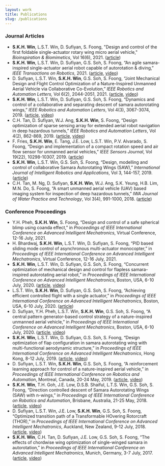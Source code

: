 ```yaml
---
layout: work
title: Publications
slug: /publications
---
```


### Journal Articles
- **S.K.H. Win**, L.S.T. Win, D. Sufiyan, S. Foong, "Design and control of the first foldable single-actuator rotary wing micro aerial vehicle," _Bioinspiration & Biomimetics_, Vol 16(6), 2021. ([article](https://iopscience.iop.org/article/10.1088/1748-3190/ac253a))
- **S.K.H. Win**, L.S.T. Win, D. Sufiyan, G.S. Soh, S. Foong, “An agile samara-inspired single-actuator aerial robot capable of autorotation & diving,” _IEEE Transactions on Robotics_, 2021. ([article](https://doi.org/10.1109/TRO.2021.3091275), [video](https://youtu.be/h1UJhhoAxVw))
- D. Sufiyan, L.S.T. Win, **S.K.H. Win**, G.S. Soh, S. Foong, “Joint Mechanical Design and Flight Control Optimization of a Nature-Inspired Unmanned Aerial Vehicle via Collaborative Co-Evolution,” _IEEE Robotics and Automation Letters,_ Vol 6(2), 2044-2051, 2021. ([article](https://doi.org/10.1109/LRA.2021.3061081), [video](https://youtu.be/zcgfxomweM0))
- **S.K.H. Win**, L.S.T. Win, D. Sufiyan, G.S. Soh, S. Foong, “Dynamics and control of a collaborative and separating descent of samara autorotating wings,” _IEEE Robotics and Automation Letters_, Vol 4(3), 3067-3074, 2019. ([article](https://doi.org/10.1109/LRA.2019.2924837), [video](https://youtu.be/B74ovD-iJCU))
- C.H. Tan, D. Sufiyan, W.J. Ang, **S.K.H. Win**, S. Foong, “Design optimization of sparse sensing array for extended aerial robot navigation in deep hazardous tunnels,” _IEEE Robotics and Automation Letters_, Vol 4(2), 862-869, 2019. ([article](https://doi.org/10.1109/LRA.2019.2892796), [video](https://youtu.be/8ZcGrekHsUI))
- F. Fries, **S.K.H. Win**, E. Tang, J.E. Low, L.S.T. Win, P.V. Alvarado, S. Foong, “Design and implementation of a compact rotation speed and air flow sensor for unmanned aerial vehicles,” _IEEE Sensors Journal_, Vol 19(22), 10298-10307, 2019. ([article](https://doi.org/10.1109/JSEN.2019.2931002))
- **S.K.H. Win**, L.S.T. Win, G.S. Soh, S. Foong, “Design, modelling and control of collaborative Samara Autorotating Wings (SAW),” _International Journal of Intelligent Robotics and Applications_, Vol 3, 144-157, 2019. ([article](https://doi.org/10.1007/s41315-019-00091-6))
- C.H. Tan, M. Ng, D. Sufiyan, **S.K.H. Win**, W.J. Ang, S.K. Yeung, H.B. Lim, M.N. Do, S. Foong, “A smart unmanned aerial vehicle (UAV) based imaging system for inspection of deep hazardous tunnels,” _IWA Journal of Water Practice and Technology_, Vol 3(4), 991-1000, 2018. ([article](https://doi.org/10.2166/wpt.2018.105))

### Conference Proceedings
- Y.H. Pheh, **S.K.H. Win**, S. Foong, “Design and control of a safe spherical blimp using coanda effect,” in _Proceedings of IEEE International Conference on Advanced Intelligent Mechatronics_, Virtual Conference, 12-16 July, 2021.
- H. Bhardwaj, **S.K.H. Win**, L.S.T. Win, D. Sufiyan, S. Foong, “PID based sliding mode control of asynchronous multi-actuator monocopter,” in _Proceedings of IEEE International Conference on Advanced Intelligent Mechatronics_, Virtual Conference, 12-16 July, 2021.
- **S.K.H. Win**, L.S.T. Win, D. Sufiyan, G.S. Soh, S. Foong, “Concurrent optimization of mechanical design and control for flapless samara-inspired autorotating aerial robot,” in _Proceedings of IEEE International Conference on Advanced Intelligent Mechatronics_, Boston, USA, 6-10 July, 2020. ([article](https://doi.org/10.1109/AIM43001.2020.9158860), [video](https://youtu.be/LKlf4ttNCnU))
- L.S.T. Win, **S.K.H. Win**, D. Sufiyan, G.S. Soh, S. Foong, “Achieving efficient controlled flight with a single actuator,” in _Proceedings of IEEE International Conference on Advanced Intelligent Mechatronics_, Boston, USA, 6-10 July, 2020. ([article](https://doi.org/10.1109/AIM43001.2020.9159008))
- D. Sufiyan, Y.H. Pheh, L.S.T. Win, **S.K.H. Win**, G.S. Soh, S. Foong, “A central pattern generator-based control strategy of a nature-inspired unmanned aerial vehicle,” in _Proceedings of IEEE International Conference on Advanced Intelligent Mechatronics_, Boston, USA, 6-10 July, 2020. ([article](https://doi.org/10.1109/AIM43001.2020.9158952), [video](https://youtu.be/FMCBZDpj1xg))
- **S.K.H. Win**, L.S.T. Win, D. Sufiyan, G.S. Soh, S. Foong, “Design optimization of flap configuration in samara autorotating wing with multi-functional aerodynamic structure,” in _Proceedings of IEEE International Conference on Advanced Intelligent Mechatronics_, Hong Kong, 8-12 July, 2019. ([article](https://doi.org/10.1109/AIM.2019.8868777), [video](https://youtu.be/-vl7qH9v7xg))
- D. Sufiyan, L.S.T. Win, **S.K.H. Win**, G.S. Soh, S. Foong, “A reinforcement learning approach for control of a nature-inspired aerial vehicle,” in _Proceedings of IEEE International Conference on Robotics and Automation_, Montreal, Canada, 20-24 May, 2019. ([article](https://doi.org/10.1109/ICRA.2019.8794446), [video](https://youtu.be/R-p-txsSTvw))
- **S.K.H. Win**, T.H. Goh, J.E. Low, D.S.B. Shaiful, L.T.S. Win, G.S. Soh, S. Foong, “Direction controlled descent of Samara Autorotating Wings (SAW) with n-wings,” in _Proceedings of IEEE International Conference on Robotics and Automation_, Brisbane, Australia, 21-25 May, 2018. ([article](https://doi.org/10.1109/ICRA.2018.8463145), [video](https://youtu.be/fv57Ffrih2o))
- D. Sufiyan, L.S.T. Win, J.E. Low, **S.K.H. Win**, G.S. Soh, S. Foong, “Optimized transition path of a Transformable HOvering Rotorcraft (THOR),” in _Proceedings of IEEE International Conference on Advanced Intelligent Mechatronics_, Auckland, New Zealand, 9-12 July, 2018. ([article](https://doi.org/10.1109/AIM.2018.8452703), [video](https://youtu.be/GZwDxHW68Ng))
- **S.K.H. Win**, C.H. Tan, D. Sufiyan, J.E. Low, G.S. Soh, S. Foong, “The effects of chordwise wing optimization of single-winged samara in autorotation,” in _Proceedings of IEEE International Conference on Advanced Intelligent Mechatronics_, Munich, Germany, 3-7 July, 2017. ([article](https://doi.org/10.1109/AIM.2017.8014118), [video](https://youtu.be/g1nN0-edcaw))
<!--stackedit_data:
eyJoaXN0b3J5IjpbNjMwMjUxNzE4LC0yMTk5MTQwMjIsNTg5NT
cyMTUzLDE0MTM4NjY1NjAsLTEyNjExNDcwNDIsLTEzNDMzNTEz
NThdfQ==
-->
